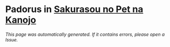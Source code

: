 # Padorus in [Sakurasou no Pet na Kanojo](https://myanimelist.net/manga/28107/Sakurasou_no_Pet_na_Kanojo)

###### This page was automatically generated. If it contains errors, please open a Issue.
